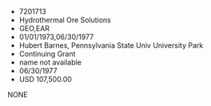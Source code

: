 * 7201713
* Hydrothermal Ore Solutions
* GEO,EAR
* 01/01/1973,06/30/1977
* Hubert Barnes, Pennsylvania State Univ University Park
* Continuing Grant
*   name not available
* 06/30/1977
* USD 107,500.00

NONE
